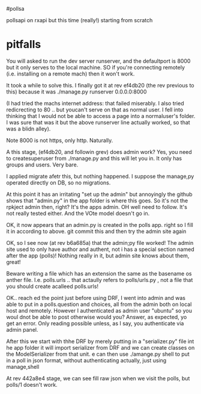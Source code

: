 #pollsa

pollsapi on rxapi but this time (really!) 
starting from scratch

# pitfalls
You will asked to run the dev server runserver, and the defaultport is 8000
but it only serves to the local machine. SO if you're connecting remotely (i.e. installing on a remote mach)
then it won't work. 

It took a while to solve this. I finally got it at rev ef4db20
(the rev previous to this) because it was
./manage.py runserver 0.0.0.0:8000

(I had tried the machs internet address: that failed miserably. I also tried redicrecting to 80 .. but youcan't
serve on that as normal user. I fell into thinking that I would not be able to access a page into a normaluser's
folder. I was sure that was it but the above runserver line actually worked, so that was a blidn alley).

Note 8000 is not https, only http. Naturally.

A this stage, (ef4db20, and followin grev) does admin work? Yes, you need to createsuperuser from ./manage.py
and this will let you in. It only has groups and users. Very bare.

I applied migrate afetr this, but nothing happened. I suppose the manage,py operated directly on DB, so no migrations.

At this point it has an irritating "set up the admin" but annoyingly the github shows that "admin.py" in 
the app folder is where this goes. So it's not the rpkject admin then, right? It's the apps admin. OH well need to follow.
It's not really tested either. And the VOte model doesn't go in.

OK, it now appears that an admin.py is created in the polls app. right so I fill it in according to above. git commit this
and then try the admin site again

OK, so I see now (at rev b6a685a) that the admin;py file worked! The admin site used to only have author and authent, not i
has a special section named after the app (polls)!  Nothing really in it, but admin site knows about them, great!


Beware writing a file which has an extension the same as the basename os anther file.
I.e. polls.urls .. that actaully refers to polls/urls.py , not a file that you should create acalleed polls.urls!

OK.. reach ed the point just before using DRF, I went into admin and was able to put in a polls.question
and choices, all from the admin both on local host and remotely. However I authenticated as admin user "ubuntu"
so you woul dnot be able to post otherwise would you? Answer, as expected, yo get an error. Only reading possible
unless, as I say, you authenticate via admin panel.

After this we start with thhe DRF by merely putting in a "serializer.py" file int he app folder
it will import serializer from DRF and we can create classes on the ModelSerializer from that unit.
e can then use ./amange.py shell to put in a poll in json format, without authenticating actually,
just using manage,shell

At rev 442a8e4 stage, we can see fill raw json when we visit the polls, but polls/1 doesn't work.
